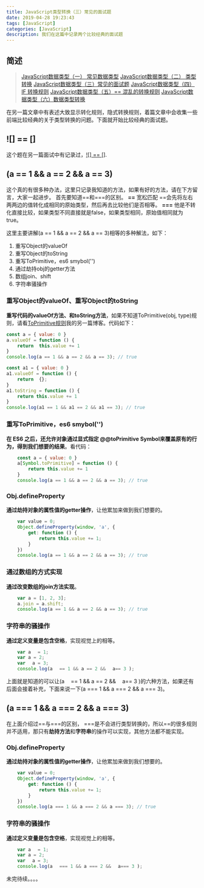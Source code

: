 ```yaml
---
title: JavaScript类型转换（三）常见的面试题
date: 2019-04-28 19:23:43
tags: [JavaScript]
categories: [JavaScript]
description: 我们在这篇中记录两个比较经典的面试题
---
```

## 简述

> [JavaScript数据类型（一） 常见数据类型](/blog/javascript/javascript-Type-conversion.html)
> [JavaScript数据类型（二） 类型转换](/blog/javascript/javascript-type-one-question.html)
> [JavaScript数据类型（三）常见的面试题](/blog/javascript/javascript-type-one-questionone.html)
> [JavaScript数据类型（四）IF 转换规则](/blog/javascript/javascript-IF-False-options.html)
> [JavaScript数据类型（五）== 混乱的转换规则](/blog/javascript/javascript-false-true.html)
> [JavaScript数据类型（六）数据类型转换](/blog/javascript/javascript-bool-type.html)

在另一篇文章中有表述大致显示转化规则，隐式转换规则，着篇文章中会收集一些前端比较经典的关于类型转换的问题。下面就开始比较经典的面试题。
## ![] == []
这个题在另一篇面试中有记录过，[![] == []](/blog/javascript/javascript-false-true.html).
## (a == 1 && a == 2 && a == 3)
这个真的有很多种办法，这里只记录我知道的方法，如果有好的方法，请在下方留言，大家一起进步。
首先要知道==和===的区别。
**==**
宽松匹配 ==会先将左右两两边的值转化成相同的原始类型，然后再去比较他们是否相等。
**===**
他是不转化直接比较，如果类型不同直接就是false，如果类型相同，原始值相同就为true。

这里主要讲解(a == 1 && a == 2 && a == 3)相等的多种解法，如下：
1. 重写Object的valueOf
2. 重写Object的toString
3. 重写ToPrimitive，es6 smybol('')
4. 通过劫持obj的getter方法
5. 数组join、shift
6. 字符串骚操作

### 重写Object的valueOf、重写Object的toString
**重写代码的valueOf方法、和toString方法**，如果不知道ToPrimitive(obj, type)规则，请看[ToPrimitive规则](/blog/javascript/javascript-type-one-question.html)我的另一篇博客。代码如下：
```javascript
const a = { value: 0 }
a.valueOf = function () {
    return  this.value += 1
}
console.log(a == 1 && a == 2 && a == 3); // true

const a1 = { value: 0 }
a1.valueOf = function () {
    return  {};
}
a1.toString = function () {
    return this.value += 1
}
console.log(a1 == 1 && a1 == 2 && a1 == 3); // true

```
### 重写ToPrimitive，es6 smybol('')
**在 ES6 之后，还允许对象通过显式指定 @@toPrimitive Symbol来覆盖原有的行为，得到我们想要的结果**。看代码：
```javascript
    const a = { value: 0 }
    a[Symbol.toPrimitive] = function () {
        return this.value += 1
    }
    console.log(a == 1 && a == 2 && a == 3); // true
```
### Obj.defineProperty
**通过劫持对象的属性值的getter操作**，让他累加来做到我们想要的。
```javascript
    var value = 0;
    Object.defineProperty(window, 'a', {
        get: function () {
            return this.value += 1;
        }
    })
    console.log(a == 1 && a == 2 && a == 3); // true
```
### 通过数组的方式实现
**通过改变数组的join方法实现**。
```javascript
    var a = [1, 2, 3];
    a.join = a.shift;
    console.log(a == 1 && a == 2 && a == 3); // true
```
### 字符串的骚操作
**通过定义变量是包含空格**，实现视觉上的相等。
```javascript
    var aﾠ = 1;
    var a = 2;
    var ﾠa = 3;
    console.log(aﾠ == 1 && a == 2 && ﾠa== 3 );
```
上面就是知道的可以让(aﾠ == 1 && a == 2 && ﾠa== 3 )的六种方法，如果还有后面会接着补充，下面来说一下(a === 1 && a === 2 && a === 3)。
## (a === 1 && a === 2 && a === 3)
在上面介绍过==与===的区别， ===是不会进行类型转换的，所以==的很多规则并不适用，那只有**劫持方法**和**字符串**的操作可以实现，其他方法都不能实现。
### Obj.defineProperty
**通过劫持对象的属性值的getter操作**，让他累加来做到我们想要的。
```javascript
    var value = 0;
    Object.defineProperty(window, 'a', {
        get: function () {
            return this.value += 1;
        }
    })
    console.log(a === 1 && a === 2 && a === 3); // true
```
### 字符串的骚操作
**通过定义变量是包含空格**，实现视觉上的相等。
```javascript
    var aﾠ = 1;
    var a = 2;
    var ﾠa = 3;
    console.log(aﾠ === 1 && a === 2 && ﾠa=== 3 );
```

未完待续。。。。